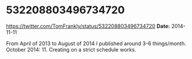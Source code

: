 # 532208803496734720
https://twitter.com/TomFrankly/status/532208803496734720
**Date:** 2014-11-11

From April of 2013 to August of 2014 I published around 3-6 things/month. October 2014: 11. Creating on a strict schedule works.
